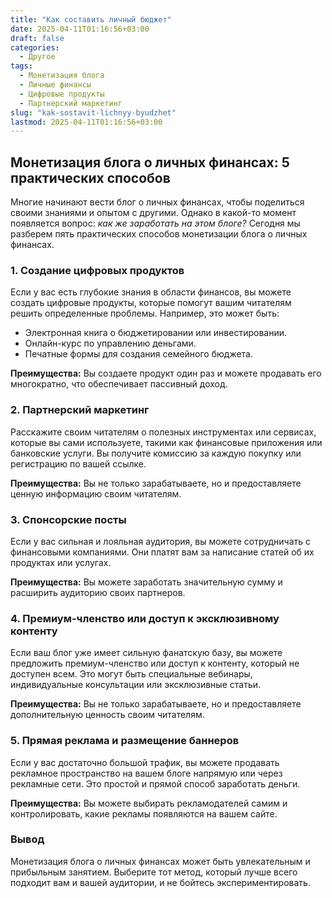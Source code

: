 ```yaml
---
title: "Как составить личный бюджет"
date: 2025-04-11T01:16:56+03:00
draft: false
categories:
  - Другое
tags:
  - Монетизация блога
  - Личные финансы
  - Цифровые продукты
  - Партнерский маркетинг
slug: "kak-sostavit-lichnyy-byudzhet"
lastmod: 2025-04-11T01:16:56+03:00
---
```


## Монетизация блога о личных финансах: **5 практических способов**

Многие начинают вести блог о личных финансах, чтобы поделиться своими знаниями и опытом с другими. Однако в какой-то момент появляется вопрос: *как же заработать на этом блоге?* Сегодня мы разберем пять практических способов монетизации блога о личных финансах.

### 1. **Создание цифровых продуктов**

Если у вас есть глубокие знания в области финансов, вы можете создать цифровые продукты, которые помогут вашим читателям решить определенные проблемы. Например, это может быть:
- Электронная книга о бюджетировании или инвестировании.
- Онлайн-курс по управлению деньгами.
- Печатные формы для создания семейного бюджета.

**Преимущества:** Вы создаете продукт один раз и можете продавать его многократно, что обеспечивает пассивный доход.

### 2. **Партнерский маркетинг**

Расскажите своим читателям о полезных инструментах или сервисах, которые вы сами используете, такими как финансовые приложения или банковские услуги. Вы получите комиссию за каждую покупку или регистрацию по вашей ссылке.

**Преимущества:** Вы не только зарабатываете, но и предоставляете ценную информацию своим читателям.

### 3. **Спонсорские посты**

Если у вас сильная и лояльная аудитория, вы можете сотрудничать с финансовыми компаниями. Они платят вам за написание статей об их продуктах или услугах.

**Преимущества:** Вы можете заработать значительную сумму и расширить аудиторию своих партнеров.

### 4. **Премиум-членство или доступ к эксклюзивному контенту**

Если ваш блог уже имеет сильную фанатскую базу, вы можете предложить премиум-членство или доступ к контенту, который не доступен всем. Это могут быть специальные вебинары, индивидуальные консультации или эксклюзивные статьи.

**Преимущества:** Вы не только зарабатываете, но и предоставляете дополнительную ценность своим читателям.

### 5. **Прямая реклама и размещение баннеров**

Если у вас достаточно большой трафик, вы можете продавать рекламное пространство на вашем блоге напрямую или через рекламные сети. Это простой и прямой способ заработать деньги.

**Преимущества:** Вы можете выбирать рекламодателей самим и контролировать, какие рекламы появляются на вашем сайте.

### Вывод
Монетизация блога о личных финансах может быть увлекательным и прибыльным занятием. Выберите тот метод, который лучше всего подходит вам и вашей аудитории, и не бойтесь экспериментировать.
